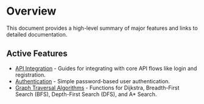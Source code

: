 # Overview

This document provides a high-level summary of major features and links to detailed documentation.

## Active Features

* [API Integration](./integration.md) - Guides for integrating with core API flows like login and registration.
* [Authentication](./auth_flow.md) - Simple password-based user authentication.
* [Graph Traversal Algorithms](./modules/path_finder.md) - Functions for Dijkstra, Breadth-First Search (BFS), Depth-First Search (DFS), and A* Search.